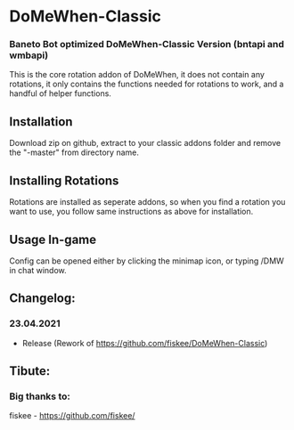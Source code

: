 # DoMeWhen-Classic
### Baneto Bot optimized DoMeWhen-Classic Version (bntapi and wmbapi)
This is the core rotation addon of DoMeWhen, it does not contain any rotations, 
it only contains the functions needed for rotations to work, and a handful of helper functions.

## Installation
Download zip on github, extract to your classic addons folder and remove the "-master" from directory name.

## Installing Rotations
Rotations are installed as seperate addons, so when you find a rotation you want to use, you follow same instructions as above for installation.

## Usage In-game
Config can be opened either by clicking the minimap icon, or typing /DMW in chat window.


## Changelog:

### 23.04.2021
- Release (Rework of https://github.com/fiskee/DoMeWhen-Classic)


## Tibute:
### Big thanks to:
fiskee - https://github.com/fiskee/


